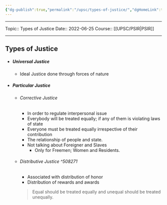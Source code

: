 ```yaml
---
{"dg-publish":true,"permalink":"/upsc/types-of-justice/","dgHomeLink":true,"dgPassFrontmatter":false}
---
```


----
Topic:: Types of Justice
Date:: 2022-06-25
Course:: [[UPSC/PSIR|PSIR]] 

----

## Types of Justice 
- ##### Universal Justice 
	- Ideal Justice done through forces of nature 
- ##### Particular Justice 
	- ###### Corrective Justice 
		- In order to regulate interpersonal issue
		- Everybody will be treated equally; if any of them is violating laws of state
		- Everyone must be treated equally irrespective of their contribution
		- The relationship of people and state. 
		- Not talking about Foreigner and Slaves
			- Only for Freemen; Women and Residents. 
	- ###### Distributive Justice ^508271
		- Associated with distribution of honor 
		- Distribution of rewards and awards 
		> Equal should be treated equally and unequal  should be treated unequally. 

